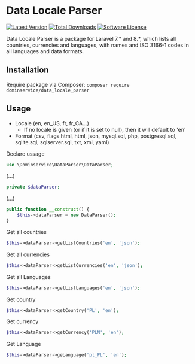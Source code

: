 # Data Locale Parser

[![Latest Version](https://img.shields.io/github/release/dominservice/data_locale_parser.svg?style=flat-square)](https://github.com/dominservice/laravel_chat/releases)
[![Total Downloads](https://img.shields.io/packagist/dt/dominservice/data_locale_parser.svg?style=flat-square)](https://packagist.org/packages/dominservice/laravel_chat)
[![Software License](https://img.shields.io/badge/license-MIT-brightgreen.svg?style=flat-square)](LICENSE)

Data Locale Parser is a package for Laravel 7.* and 8.*, which lists all countries, currencies and languages, with names and ISO 3166-1 codes in all languages and data formats.

## Installation

Require package via Composer: `composer require dominservice/data_locale_parser`

## Usage

- Locale (en, en_US, fr, fr_CA...)
    - If no locale is given (or if it is set to null), then it will default to 'en'
- Format (csv, flags.html, html, json, mysql.sql, php, postgresql.sql, sqlite.sql, sqlserver.sql, txt, xml, yaml)

Declare ussage
```php
use \Dominservice\DataParser\DataParser;
```
(...)
```php
private $dataParser;
```
(...)
```php
public function __construct() {
    $this->dataParser = new DataParser();
}
```
Get all countries
```php
$this->dataParser->getListCountries('en', 'json');
```
Get all currencies
```php
$this->dataParser->getListCurrencies('en', 'json');
```
Get all Languages
```php
$this->dataParser->getListLanguages('en', 'json');
```

Get country
```php
$this->dataParser->getCountry('PL', 'en');
```
Get currency
```php
$this->dataParser->getCurrency('PLN', 'en');
```
Get Language
```php
$this->dataParser->geLanguage('pl_PL', 'en');
```

